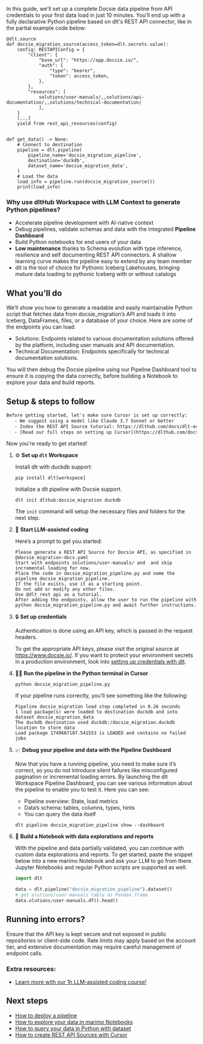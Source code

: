 In this guide, we'll set up a complete Docsie data pipeline from API credentials to your first data load in just 10 minutes. You'll end up with a fully declarative Python pipeline based on dlt's REST API connector, like in the partial example code below:

```python-outcome
@dlt.source
def docsie_migration_source(access_token=dlt.secrets.value):
    config: RESTAPIConfig = {
        "client": {
            "base_url": "https://app.docsie.io/",
            "auth": {
                "type": "bearer",
                "token": access_token,
            },
        },
        "resources": [
            solutions/user-manuals/,,solutions/api-documentation/,,solutions/technical-documentation/
            ],
    }
    [...]
    yield from rest_api_resources(config)


def get_data() -> None:
    # Connect to destination
    pipeline = dlt.pipeline(
        pipeline_name='docsie_migration_pipeline',
        destination='duckdb',
        dataset_name='docsie_migration_data', 
    )
    # Load the data
    load_info = pipeline.run(docsie_migration_source())
    print(load_info) 
```

### Why use dltHub Workspace with LLM Context to generate Python pipelines?

- Accelerate pipeline development with AI-native context
- Debug pipelines, validate schemas and data with the integrated **Pipeline Dashboard**
- Build Python notebooks for end users of your data
- **Low maintenance** thanks to Schema evolution with type inference, resilience and self documenting REST API connectors. A shallow learning curve makes the pipeline easy to extend by any team member
- dlt is the tool of choice for Pythonic Iceberg Lakehouses, bringing mature data loading to pythonic Iceberg with or without catalogs

## What you’ll do

We’ll show you how to generate a readable and easily maintainable Python script that fetches data from docsie_migration’s API and loads it into Iceberg, DataFrames, files, or a database of your choice. Here are some of the endpoints you can load:

- Solutions: Endpoints related to various documentation solutions offered by the platform, including user manuals and API documentation.
- Technical Documentation: Endpoints specifically for technical documentation solutions.

You will then debug the Docsie pipeline using our Pipeline Dashboard tool to ensure it is copying the data correctly, before building a Notebook to explore your data and build reports.

## Setup & steps to follow

```default
Before getting started, let's make sure Cursor is set up correctly:
   - We suggest using a model like Claude 3.7 Sonnet or better
   - Index the REST API Source tutorial: https://dlthub.com/docs/dlt-ecosystem/verified-sources/rest_api/ and add it to context as **@dlt rest api**
   - [Read our full steps on setting up Cursor](https://dlthub.com/docs/dlt-ecosystem/llm-tooling/cursor-restapi#23-configuring-cursor-with-documentation)
```

Now you're ready to get started!

1. ⚙️ **Set up `dlt` Workspace**
    
    Install dlt with duckdb support:
    ```shell
    pip install dlt[workspace]
    ```

    Initialize a dlt pipeline with Docsie support.
    ```shell
    dlt init dlthub:docsie_migration duckdb
    ```

    The `init` command will setup the necessary files and folders for the next step.
    
2. 🤠 **Start LLM-assisted coding**
    
    Here’s a prompt to get you started:
    
    ```prompt
    Please generate a REST API Source for Docsie API, as specified in @docsie_migration-docs.yaml 
    Start with endpoints solutions/user-manuals/ and  and skip incremental loading for now. 
    Place the code in docsie_migration_pipeline.py and name the pipeline docsie_migration_pipeline. 
    If the file exists, use it as a starting point. 
    Do not add or modify any other files. 
    Use @dlt rest api as a tutorial. 
    After adding the endpoints, allow the user to run the pipeline with python docsie_migration_pipeline.py and await further instructions.
    ```

    
3. 🔒 **Set up credentials** 
    
    Authentication is done using an API key, which is passed in the request headers.
    
    To get the appropriate API keys, please visit the original source at https://www.docsie.io/.
    If you want to protect your environment secrets in a production environment, look into [setting up credentials with dlt](https://dlthub.com/docs/walkthroughs/add_credentials).
    
4. 🏃‍♀️ **Run the pipeline in the Python terminal in Cursor**
    
    ```shell
    python docsie_migration_pipeline.py
    ```
    
    If your pipeline runs correctly, you’ll see something like the following:
    
    ```shell
    Pipeline docsie_migration load step completed in 0.26 seconds
    1 load package(s) were loaded to destination duckdb and into dataset docsie_migration_data
    The duckdb destination used duckdb:/docsie_migration.duckdb location to store data
    Load package 1749667187.541553 is LOADED and contains no failed jobs
    ```
    
5. 📈 **Debug your pipeline and data with the Pipeline Dashboard**

    Now that you have a running pipeline, you need to make sure it’s correct, so you do not introduce silent failures like misconfigured pagination or incremental loading errors. By launching the dlt Workspace Pipeline Dashboard, you can see various information about the pipeline to enable you to test it. Here you can see:
    - Pipeline overview: State, load metrics
    - Data’s schema: tables, columns, types, hints
    - You can query the data itself
    
    ```shell
    dlt pipeline docsie_migration_pipeline show --dashboard
    ```
    
6. 🐍 **Build a Notebook with data explorations and reports**

    With the pipeline and data partially validated, you can continue with custom data explorations and reports. To get started, paste the snippet below into a new marimo Notebook and ask your LLM to go from there. Jupyter Notebooks and regular Python scripts are supported as well.

    
    ```python
    import dlt

   data = dlt.pipeline("docsie_migration_pipeline").dataset()
   # get olutions/user-manuals table as Pandas frame
   data.olutions/user-manuals.df().head()
    ```

## Running into errors?

Ensure that the API key is kept secure and not exposed in public repositories or client-side code. Rate limits may apply based on the account tier, and extensive documentation may require careful management of endpoint calls.

### Extra resources:

- [Learn more with our 1h LLM-assisted coding course!](https://www.youtube.com/watch?v=GGid70rnJuM)

## Next steps

- [How to deploy a pipeline](https://dlthub.com/docs/walkthroughs/deploy-a-pipeline)
- [How to explore your data in marimo Notebooks](https://dlthub.com/docs/general-usage/dataset-access/marimo)
- [How to query your data in Python with dataset](https://dlthub.com/docs/general-usage/dataset-access/dataset)
- [How to create REST API Sources with Cursor](https://dlthub.com/docs/dlt-ecosystem/llm-tooling/cursor-restapi)